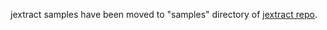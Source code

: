 jextract samples have been moved to "samples" directory 
of [jextract repo](https://github.com/openjdk/jextract).
